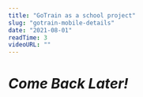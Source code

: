 ```yaml
---
title: "GoTrain as a school project"
slug: "gotrain-mobile-details"
date: "2021-08-01"
readTime: 3
videoURL: ""
---
```


# **_Come Back Later!_**
